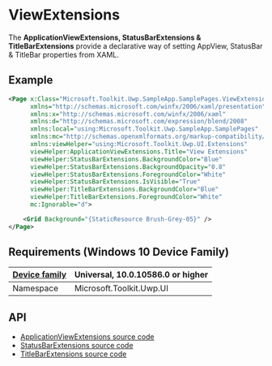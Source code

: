 # ViewExtensions

The **ApplicationViewExtensions, StatusBarExtensions & TitleBarExtensions** provide a declarative way of setting AppView, StatusBar & TitleBar properties from XAML.

## Example

```xml
<Page x:Class="Microsoft.Toolkit.Uwp.SampleApp.SamplePages.ViewExtensionsPage"
      xmlns="http://schemas.microsoft.com/winfx/2006/xaml/presentation"
      xmlns:x="http://schemas.microsoft.com/winfx/2006/xaml"
      xmlns:d="http://schemas.microsoft.com/expression/blend/2008"
      xmlns:local="using:Microsoft.Toolkit.Uwp.SampleApp.SamplePages"
      xmlns:mc="http://schemas.openxmlformats.org/markup-compatibility/2006"
      xmlns:viewHelper="using:Microsoft.Toolkit.Uwp.UI.Extensions"
      viewHelper:ApplicationViewExtensions.Title="View Extensions"
      viewHelper:StatusBarExtensions.BackgroundColor="Blue"
      viewHelper:StatusBarExtensions.BackgroundOpacity="0.8"
      viewHelper:StatusBarExtensions.ForegroundColor="White"
      viewHelper:StatusBarExtensions.IsVisible="True"
      viewHelper:TitleBarExtensions.BackgroundColor="Blue"
      viewHelper:TitleBarExtensions.ForegroundColor="White"
      mc:Ignorable="d">

    <Grid Background="{StaticResource Brush-Grey-05}" />
</Page>
```

## Requirements (Windows 10 Device Family)

| [Device family](http://go.microsoft.com/fwlink/p/?LinkID=526370) | Universal, 10.0.10586.0 or higher |
| --- | --- |
| Namespace | Microsoft.Toolkit.Uwp.UI |

## API

* [ApplicationViewExtensions source code](https://github.com/Microsoft/UWPCommunityToolkit/blob/dev/Microsoft.Toolkit.Uwp.UI/Extensions/ApplicationViewExtensions.cs)
* [StatusBarExtensions source code](https://github.com/Microsoft/UWPCommunityToolkit/blob/dev/Microsoft.Toolkit.Uwp.UI/Extensions/StatusBarExtensions.cs)
* [TitleBarExtensions source code](https://github.com/Microsoft/UWPCommunityToolkit/blob/dev/Microsoft.Toolkit.Uwp.UI/Extensions/TitleBarExtensions.cs)

